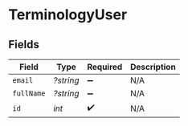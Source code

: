 # TerminologyUser


## Fields

| Field              | Type               | Required           | Description        |
| ------------------ | ------------------ | ------------------ | ------------------ |
| `email`            | *?string*          | :heavy_minus_sign: | N/A                |
| `fullName`         | *?string*          | :heavy_minus_sign: | N/A                |
| `id`               | *int*              | :heavy_check_mark: | N/A                |